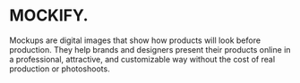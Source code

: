 # MOCKIFY.
Mockups are digital images that show how products will look before production. They help brands and designers present their products online in a professional, attractive, and customizable way without the cost of real production or photoshoots.
